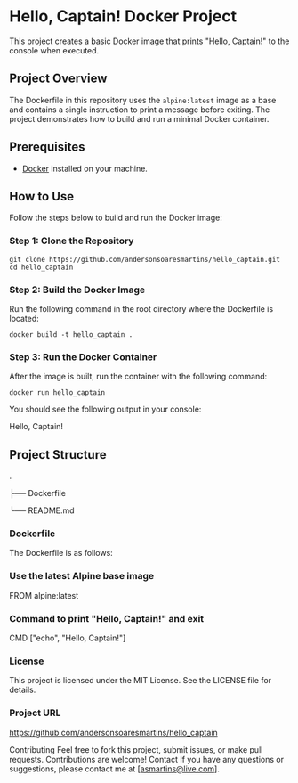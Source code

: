# Hello, Captain! Docker Project

This project creates a basic Docker image that prints "Hello, Captain!" to the console when executed.

## Project Overview

The Dockerfile in this repository uses the `alpine:latest` image as a base and contains a single instruction to print a message before exiting. The project demonstrates how to build and run a minimal Docker container.

## Prerequisites

- [Docker](https://www.docker.com/get-started) installed on your machine.

## How to Use

Follow the steps below to build and run the Docker image:

### Step 1: Clone the Repository

```
git clone https://github.com/andersonsoaresmartins/hello_captain.git
cd hello_captain
```

### Step 2: Build the Docker Image

Run the following command in the root directory where the Dockerfile is located:
```
docker build -t hello_captain .
```

### Step 3: Run the Docker Container

After the image is built, run the container with the following command:
```
docker run hello_captain
```
You should see the following output in your console:

Hello, Captain!

## Project Structure

.

├── Dockerfile

└── README.md


### Dockerfile

The Dockerfile is as follows:

### Use the latest Alpine base image
FROM alpine:latest

### Command to print "Hello, Captain!" and exit
CMD ["echo", "Hello, Captain!"]


### License

This project is licensed under the MIT License. See the LICENSE file for details.

### Project URL
https://github.com/andersonsoaresmartins/hello_captain

Contributing
Feel free to fork this project, submit issues, or make pull requests. Contributions are welcome!
Contact
If you have any questions or suggestions, please contact me at [asmartins@live.com].
